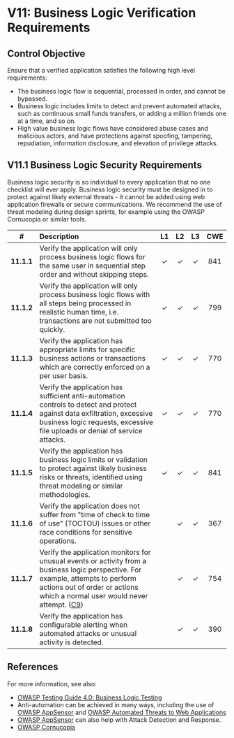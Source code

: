 # V11: Business Logic Verification Requirements

## Control Objective

Ensure that a verified application satisfies the following high level requirements:

* The business logic flow is sequential, processed in order, and cannot be bypassed.
* Business logic includes limits to detect and prevent automated attacks, such as continuous small funds transfers, or adding a million friends one at a time, and so on.
* High value business logic flows have considered abuse cases and malicious actors, and have protections against spoofing, tampering, repudiation, information disclosure, and elevation of privilege attacks.

## V11.1 Business Logic Security Requirements

Business logic security is so individual to every application that no one checklist will ever apply. Business logic security must be designed in to protect against likely external threats - it cannot be added using web application firewalls or secure communications. We recommend the use of threat modeling during design sprints, for example using the OWASP Cornucopia or similar tools.

| # | Description | L1 | L2 | L3 | CWE |
| :---: | :--- | :---: | :---:| :---: | :---: |
| **11.1.1** | Verify the application will only process business logic flows for the same user in sequential step order and without skipping steps.| ✓ | ✓ | ✓ | 841 |
| **11.1.2** | Verify the application will only process business logic flows with all steps being processed in realistic human time, i.e. transactions are not submitted too quickly.| ✓ | ✓ | ✓ | 799 |
| **11.1.3** | Verify the application has appropriate limits for specific business actions or transactions which are correctly enforced on a per user basis. | ✓ | ✓ | ✓ | 770 |
| **11.1.4** | Verify the application has sufficient anti-automation controls to detect and protect against data exfiltration, excessive business logic requests, excessive file uploads or denial of service attacks. | ✓ | ✓ | ✓ | 770 |
| **11.1.5** | Verify the application has business logic limits or validation to protect against likely business risks or threats, identified using threat modeling or similar methodologies. | ✓ | ✓ | ✓ | 841 |
| **11.1.6** | Verify the application does not suffer from "time of check to time of use" (TOCTOU) issues or other race conditions for sensitive operations. | | ✓ | ✓ | 367 |
| **11.1.7** | Verify the application monitors for unusual events or activity from a business logic perspective. For example, attempts to perform actions out of order or actions which a normal user would never attempt. ([C9](https://owasp.org/www-project-proactive-controls/#div-numbering)) | | ✓ | ✓ | 754 |
| **11.1.8** | Verify the application has configurable alerting when automated attacks or unusual activity is detected. | | ✓ | ✓ | 390 |

## References

For more information, see also:

* [OWASP Testing Guide 4.0: Business Logic Testing](https://owasp.org/www-project-web-security-testing-guide/v41/4-Web_Application_Security_Testing/10-Business_Logic_Testing/README.html)
* Anti-automation can be achieved in many ways, including the use of [OWASP AppSensor](https://github.com/jtmelton/appsensor) and [OWASP Automated Threats to Web Applications](https://owasp.org/www-project-automated-threats-to-web-applications/)
* [OWASP AppSensor](https://github.com/jtmelton/appsensor) can also help with Attack Detection and Response.
* [OWASP Cornucopia](https://owasp.org/www-project-cornucopia/)

